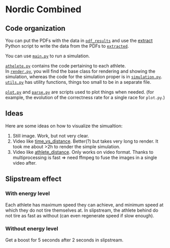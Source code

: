 # Nordic Combined

## Code organization

You can put the PDFs with the data in [`pdf_results`](./pdf_results/) and use the [extract](./extract.py) Python script to write the data from the PDFs to [`extracted`](./extracted/).

You can use [`main.py`](./main.py) to run a simulation.

[`athelete.py`](./athlete.py) contains the code pertaining to each athlete.  
In [`render.py`](./render.py), you will find the base class for rendering and showing the simulation, whereas the code for the simulation proper is in [`simulation.py`](./simulation.py).  
[`utils.py`](./utils.py) has utility functions, things too small to be in a separate file.  

[`plot.py`](./plot.py) and [`parse.py`](./parse.py) are scripts used to plot things when needed. (for example, the evolution of the correctness rate for a single race for `plot.py`.)

## Ideas

Here are some ideas on how to visualize the simualtion:

1. Still image. Work, but not very clear.
2. Video like [time_vs_distance](./time_vs_distance.mp4). Better(?) but takes very long to render. It took me about >2h to render the simple simulation.
3. Video like [athlete_distance](./athlete_distance.mp4). Only works on video format. Thanks to multiprocessing is fast => need ffmpeg to fuse the images in a single video after.

## Slipstream effect

### With energy level

Each athlete has maximum speed they can achieve, and minimum speed at which they do not tire themselves at. In slipstream, the athlete behind do not tire as fast as without (can even regenerate speed if slow enough).

### Without energy level

Get a boost for 5 seconds after 2 seconds in slipstream.
